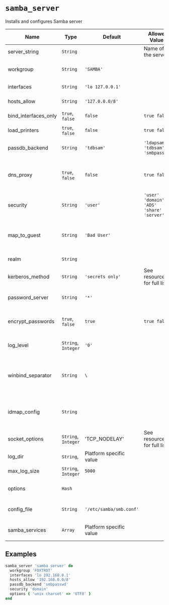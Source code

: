 # `samba_server`

Installs and configures Samba server

| Name                 | Type                | Default                 | Allowed Values                           | Description                                                            |
| -------------------- | ------------------- | ----------------------- | ---------------------------------------- | ---------------------------------------------------------------------- |
| server_string        | `String`            |                         | Name of the server                       |                                                                        |
| workgroup            | `String`            | `'SAMBA'`               |                                          | The SMB workgroup to use                                               |
| interfaces           | `String`            | `'lo 127.0.0.1'`        |                                          | Interfaces to listen on                                                |
| hosts_allow          | `String`            | `'127.0.0.0/8'`         |                                          | Allowed hosts/networks                                                 |
| bind_interfaces_only | `true`, `false`     | `false`                 | `true false`                             | Limit interfaces to serve SMB                                          |
| load_printers        | `true`, `false`     | `false`                 | `true false`                             | Whether to load printers                                               |
| passdb_backend       | `String`            | `'tdbsam'`              | `'ldapsam' 'tdbsam' 'smbpasswd'`         | Which password backend to use                                          |
| dns_proxy            | `true`, `false`     | `false`                 | `true false`                             | Whether to search NetBIOS names through DNS                            |
| security             | `String`            | `'user'`                | `'user' 'domain' 'ADS' 'share' 'server'` | Samba security mode                                                    |
| map_to_guest         | `String`            | `'Bad User'`            |                                          | What Samba should do with logins that do not match Unix users          |
| realm                | `String`            |                         |                                          | Kerberos realm to use                                                  |
| kerberos_method      | `String`            | `'secrets only'`        | See resource for full list               | How kerberos tickets are verified                                      |
| password_server      | `String`            | `'*'`                   |                                          | Use a specific remote server for auth                                  |
| encrypt_passwords    | `true`, `false`     | `true`                  | `true false`                             | Whether to negotiate encrypted passwords                               |
| log_level            | `String`, `Integer` | `'0'`                   |                                          | Sets the logging level from 0-10                                      |
| winbind_separator    | `String`            | `\`                     |                                          | The character used when listing a username of the form of DOMAIN \user |
| idmap_config         | `String`            |                         |                                          | Define the mapping between SIDS and Unix users and groups              |
| socket_options       | `String`, `Integer` | 'TCP_NODELAY'           | See resource for full list               | Options for connection tuning                                          |
| log_dir              | `String`,           | Platform specific value |                                          | Location of Samba logs                                                 |
| max_log_size         | `String`, `Integer` | `5000`                  |                                          | Maximum log file size                                                  |
| options              | `Hash`              |                         |                                          | Hash of additional options                                             |
| config_file          | `String`            | `'/etc/samba/smb.conf'` |                                          | Location of Samba configuration'                                       |
| samba_services       | `Array`             | Platform specific value |                                          | An array of services to start                                          |

## Examples

```ruby
samba_server 'samba server' do
  workgroup 'FOXTROT'
  interfaces 'lo 192.168.0.1'
  hosts_allow '192.168.0.0/8'
  passdb_backend 'smbpasswd'
  security 'domain'
  options { 'unix charset' => 'UTF8' }
end
```
